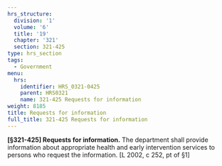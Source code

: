 ```yaml
---
hrs_structure:
  division: '1'
  volume: '6'
  title: '19'
  chapter: '321'
  section: 321-425
type: hrs_section
tags:
  - Government
menu:
  hrs:
    identifier: HRS_0321-0425
    parent: HRS0321
    name: 321-425 Requests for information
weight: 8185
title: Requests for information
full_title: 321-425 Requests for information
---
```

**[§321-425] Requests for information.** The department shall provide information about appropriate health and early intervention services to persons who request the information. [L 2002, c 252, pt of §1]